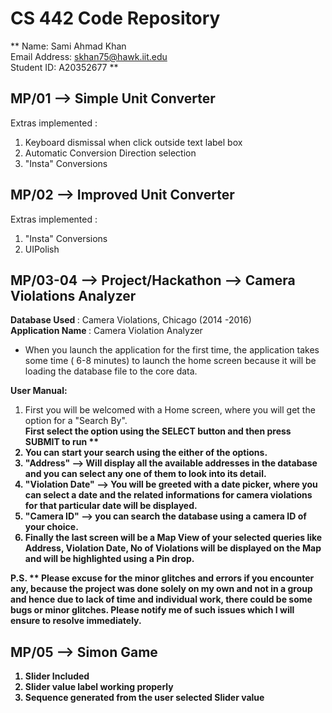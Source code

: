 # CS 442 Code Repository

 ** Name: Sami Ahmad Khan   
Email Address: skhan75@hawk.iit.edu  
Student ID: A20352677    **

## <b> MP/01 --> Simple Unit Converter </b>

Extras implemented :      

1. Keyboard dismissal when click outside text label box   
2. Automatic Conversion Direction selection   
3. "Insta" Conversions

## <b> MP/02 -->  Improved Unit Converter </b>

Extras implemented :

1. "Insta" Conversions
2. UIPolish

## <b> MP/03-04 --> Project/Hackathon --> Camera Violations Analyzer </b>

<b> Database Used </b>: Camera Violations, Chicago (2014 -2016)  
<b> Application Name </b>: Camera Violation Analyzer  

* When you launch the application for the first time, the application takes some time ( 6-8 minutes) to launch the home screen because it will be loading the database file to the core data.   

<b> User Manual: </b>
  
1. First you will be welcomed with a Home screen, where you will get the option for a "Search By".   
<b> First select the option using the SELECT button and then press SUBMIT to run **
2. You can start your search using the either of the options.
3. "Address" --> Will display all the available addresses in the database and you can select any one of them to look into its detail.
4. "Violation Date" --> You will be greeted with a date picker, where you can select a date and the related informations for camera violations for that particular date will be displayed.
5. "Camera ID" --> you can search the database using a camera ID of your choice.
6. Finally the last screen will be a Map View of your selected queries like Address, Violation Date, No of Violations will be displayed on the Map and will be highlighted using a Pin drop.

<b> P.S. ** Please excuse for the minor glitches and errors if you encounter any, because the project was done solely on my own and not in a group and hence due to lack of time and individual work, there could be some bugs or minor glitches. Please notify me of such issues which I will ensure to resolve immediately.

## <b> MP/05 --> Simon Game </b>

1. Slider Included
2. Slider value label working properly
3. Sequence generated from the user selected Slider value
